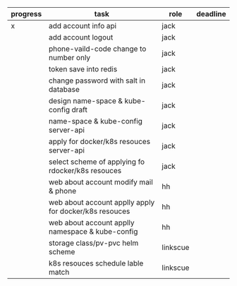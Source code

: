 | progress | task                                                   | role     | deadline |
|----------|--------------------------------------------------------|----------|----------|
| x        | add account info api                                   | jack     |          |
|          | add account logout                                     | jack     |          |
|          | phone-vaild-code change to number only                 | jack     |          |
|          | token save into redis                                  | jack     |          |
|          | change password with salt in database                  | jack     |          |
|          | design name-space & kube-config draft                  | jack     |          |
|          | name-space & kube-config server-api                    | jack     |          |
|          | apply for docker/k8s resouces server-api               | jack     |          |
|          | select scheme of applying fo rdocker/k8s resouces      | jack     |          |
|          | web about account modify mail & phone                  | hh       |          |
|          | web about account applly apply for docker/k8s resouces | hh       |          |
|          | web about account applly namespace & kube-config       | hh       |          |
|          | storage class/pv-pvc helm  scheme                      | linkscue |          |
|          | k8s resouces schedule lable match                      | linkscue |          |
